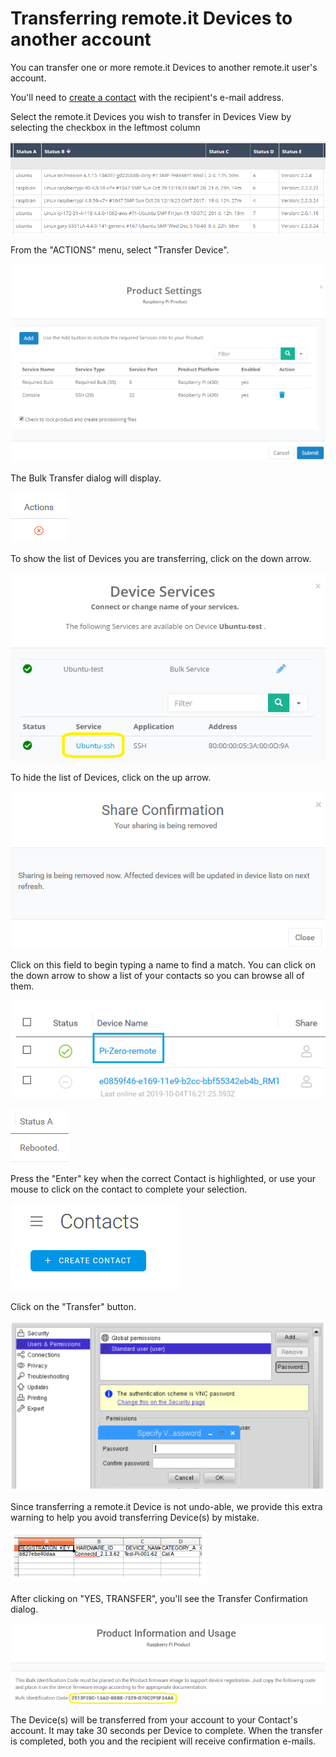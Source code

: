 # Transferring remote.it Devices to another account

You can transfer one or more remote.it Devices to another remote.it user's account.

You'll need to [create a contact](managing-contacts/create-a-contact.md) with the recipient's e-mail address.

Select the remote.it Devices you wish to transfer in Devices View by selecting the checkbox in the leftmost column

![](../.gitbook/assets/image%20%28214%29.png)

From the "ACTIONS" menu, select "Transfer Device".

![](../.gitbook/assets/image%20%28227%29.png)

The Bulk Transfer dialog will display.  

![](../.gitbook/assets/image%20%2815%29.png)

To show the list of Devices you are transferring, click on the down arrow.

![](../.gitbook/assets/image%20%28206%29.png)

To hide the list of Devices, click on the up arrow.

![](../.gitbook/assets/image%20%28276%29.png)

Click on this field to begin typing a name to find a match.  You can click on the down arrow to show a list of your contacts so you can browse all of them.

![](../.gitbook/assets/image%20%28166%29.png)

![](../.gitbook/assets/image%20%2894%29.png)

Press the "Enter" key when the correct Contact is highlighted, or use your mouse to click on the contact to complete your selection.

![](../.gitbook/assets/image%20%28337%29.png)

Click on the "Transfer" button.

![](../.gitbook/assets/image%20%28300%29.png)

Since transferring a remote.it Device is not undo-able, we provide this extra warning to help you avoid transferring Device\(s\) by mistake.

![](../.gitbook/assets/image%20%28114%29.png)

After clicking on "YES, TRANSFER", you'll see the Transfer Confirmation dialog.

![](../.gitbook/assets/image%20%28242%29.png)

The Device\(s\) will be transferred from your account to your Contact's account.  It may take 30 seconds per Device to complete.  When the transfer is completed, both you and the recipient will receive confirmation e-mails.

